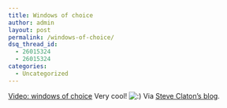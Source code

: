 ```yaml
---
title: Windows of choice
author: admin
layout: post
permalink: /windows-of-choice/
dsq_thread_id:
  - 26015324
  - 26015324
categories:
  - Uncategorized
---
```

<a href="http://soapbox.msn.com/video.aspx?vid=1e24b0a3-b6ce-4157-b069-91b2ac35a2cf" target="_new" title="windows of choice">Video: windows of choice</a> Very cool! <img src="http://blog.lotas-smartman.net/wp-includes/images/smilies/icon_smile.gif" alt=":)" class="wp-smiley" /> Via [Steve Claton&#8217;s blog][1].

 [1]: http://blogs.msdn.com/stevecla01/archive/2006/11/19/Windows-meets-fatboy-slim.aspx
